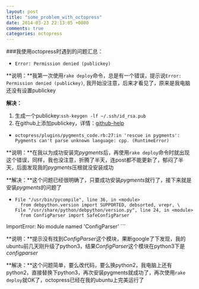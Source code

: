 ```yaml
---
layout: post
title: "some_problem_with_octopress"
date: 2014-03-23 22:13:05 +0800
comments: true
categories: octopress
---
```

###我使用octopress时遇到的问题汇总：

* ``` Error: Permission denied (publickey) ```  

**说明：**我第一次使用```rake deploy```命令，总是有一个错误，提示说```Error: Permission denied (publickey)```, 我开始没注意，后来才看见了，原来是我电脑还没有设置publickey

**解决：**
> 
1. 生成一个publickey:```ssh-keygen -lf ~/.ssh/id_rsa.pub```
2. 在github上添加publickey，详情：[github-help](https://help.github.com/articles/error-permission-denied-publickey)

* ``` octopress/plugins/pygments_code.rb:27:in 'rescue in pygments': Pygments can't parse unknown language: cpp. (RuntimeError) ```  

**说明：**在我以为成功安装完*pygments*后，再使用```rake deploy```命令时就出现这个错误，同样，我也没注意，折腾了半天，连post都不能更新了，郁闷了半天，后面发现我的*pygments*压根就没安装成功

**解决：**这个问题已经很明确了，只要成功安装*pygments*就行了，接下来就是安装*pygments*的问题了

* ``` Traceback (most recent call last):
  File "/usr/bin/pycompile", line 36, in <module>
    from debpython.version import SUPPORTED, debsorted, vrepr, \
  File "/usr/share/python/debpython/version.py", line 24, in <module>
    from ConfigParser import SafeConfigParser
ImportError: No module named 'ConfigParser' ```

**说明：**提示没有找到*ConfigParser*这个模块，果断google了下发现，我的ubuntu前几天刚升级了python3，结果*ConfigParser*这个模块在python3下是*configparser*

**解决：**这个问题简单，要么改代码，要么换python2，我电脑上还有python2，直接替换下python3，再次安装pygments就成功了，再次使用```rake deploy```就OK了，octopress已经在我的ubuntu上完美运行了